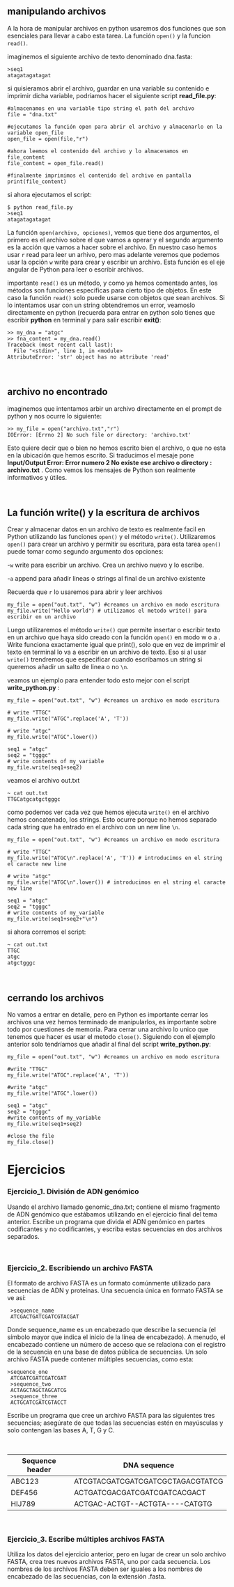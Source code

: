 
manipulando archivos
---------------------------------

A la hora de manipular archivos en python usaremos dos funciones que son esenciales para llevar a cabo esta tarea. La función `open()` y la funcion `read()`.

imaginemos el siguiente archivo de texto denominado dna.fasta:
```
>seq1
atagatagatagat
```
si quisieramos abrir el archivo, guardar en una variable su contenido e imprimir dicha variable, podríamos hacer el siguiente script __read_file.py__:

```
#almacenamos en una variable tipo string el path del archivo
file = "dna.txt"

#ejecutamos la función open para abrir el archivo y almacenarlo en la variable open_file 
open_file = open(file,"r")

#ahora leemos el contenido del archivo y lo almacenamos en file_content
file_content = open_file.read()

#finalmente imprimimos el contenido del archivo en pantalla
print(file_content)
```

si ahora ejecutamos el script:

```
$ python read_file.py
>seq1
atagatagatagat
```

La función `open(archivo, opciones)`, vemos que tiene dos argumentos, el primero es el archivo sobre el que vamos a operar y el segundo argumento es la acción que vamos a hacer sobre el archivo. En nuestro caso hemos usar `r` read para leer un arhivo, pero mas adelante veremos que podemos usar la opción `w` write para crear y escribir un archivo. Esta función es el eje angular de Python para leer o escribir archivos. 

importante `read()` es un método, y como ya hemos comentado antes, los métodos son funciones específicas para cierto tipo de objetos. En este caso la función `read()` solo puede usarse con objetos que sean archivos. Si lo intentamos usar con un string obtendremos un error, veamoslo directamente en python (recuerda para entrar en python solo tienes que escribir __python__ en terminal y para salir escribir __exit()__:

```
>> my_dna = "atgc"
>> fna_content = my_dna.read()
Traceback (most recent call last):
  File "<stdin>", line 1, in <module>
AttributeError: 'str' object has no attribute 'read'
```

<br />

archivo no encontrado
---------------------
imaginemos que intentamos arbir un archivo directamente en el prompt de python y nos ocurre lo siguiente:
```
>> my_file = open("archivo.txt","r")
IOError: [Errno 2] No such file or directory: 'archivo.txt'
```
Esto quiere decir que o bien no hemos escrito bien el archivo, o que no esta en la ubicación que hemos escrito. Si traducimos el mesaje pone __Input/Output Error: Error numero 2 No existe ese archivo o directory : archivo.txt__ . Como vemos los mensajes de Python son realmente informativos y útiles.

<br />

La función write() y la escritura de archivos
--------------------------------------------
Crear y almacenar datos en un archivo de texto es realmente facil en Python utilizando las funciones `open()` y el método `write()`. Utilizaremos `open()` para crear un archivo y permitir su escritura, para esta tarea `open()` puede tomar como segundo argumento dos opciones:

-`w` write para escribir un archivo. Crea un archivo nuevo y lo escribe.

-`a` append para añadir lineas o strings al final de un archivo existente

Recuerda que `r` lo usaremos para abrir y leer archivos
```
my_file = open("out.txt", "w") #creamos un archivo en modo escritura
my_file.write("Hello world") # utilizamos el metodo write() para escribir en un archivo
```
Luego utilizaremos el método `write()` que permite insertar o escribir texto en un archivo que haya sido creado con la función `open()` en modo w o a . Write funciona exactamente igual que print(), solo que en vez de imprimir el texto en terminal lo va a escribir en un archivo de texto. Eso si al usar `write()` trendremos que especificar cuando escribamos un string si queremos añadir un salto de linea o no `\n`. 

veamos un ejemplo para entender todo esto mejor con el script __write_python.py__ :
```
my_file = open("out.txt", "w") #creamos un archivo en modo escritura

# write "TTGC"
my_file.write("ATGC".replace('A', 'T'))

# write "atgc"
my_file.write("ATGC".lower())

seq1 = "atgc"
seq2 = "tgggc"
# write contents of my_variable
my_file.write(seq1+seq2)
```
veamos el archivo out.txt
```
~ cat out.txt
TTGCatgcatgctgggc
```
como podemos ver cada vez que hemos ejecuta `write()` en el archivo hemos concatenado, los strings. Esto ocurre porque no hemos separado cada string que ha entrado en el archivo con un new line `\n`. 
```
my_file = open("out.txt", "w") #creamos un archivo en modo escritura

# write "TTGC"
my_file.write("ATGC\n".replace('A', 'T')) # introducimos en el string el caracte new line

# write "atgc"
my_file.write("ATGC\n".lower()) # introducimos en el string el caracte new line

seq1 = "atgc"
seq2 = "tgggc"
# write contents of my_variable
my_file.write(seq1+seq2+"\n")
```
si ahora corremos el script:
```
~ cat out.txt
TTGC
atgc
atgctgggc
``` 

<br />

cerrando los archivos
----------------------
No vamos a entrar en detalle, pero en Python es importante cerrar los archivos una vez hemos terminado de manipularlos, es importante sobre todo por cuestiones de memoria. Para cerrar una archivo lo unico que tenemos que hacer es usar el metodo `close()`. Siguiendo con el ejemplo anterior solo tendríamos que añadir al final del script __write_python.py__:

```
my_file = open("out.txt", "w") #creamos un archivo en modo escritura

#write "TTGC"
my_file.write("ATGC".replace('A', 'T'))

#write "atgc"
my_file.write("ATGC".lower())

seq1 = "atgc"
seq2 = "tgggc"
#write contents of my_variable
my_file.write(seq1+seq2)

#close the file
my_file.close()
```



# Ejercicios 

### Ejercicio_1. División de ADN genómico

Usando el archivo llamado genomic_dna.txt; contiene el mismo fragmento de ADN genómico que estábamos utilizando en el ejercicio final del tema anterior. Escribe un programa que divida el ADN genómico en partes codificantes y no codificantes, y escriba estas secuencias en dos archivos separados.

<br>

### Ejercicio_2. Escribiendo un archivo FASTA

El formato de archivo FASTA es un formato comúnmente utilizado para secuencias de ADN y proteínas. Una secuencia única en formato FASTA se ve así:

```
 >sequence_name
 ATCGACTGATCGATCGTACGAT
```
Donde sequence_name es un encabezado que describe la secuencia (el símbolo mayor que indica el inicio de la línea de encabezado). A menudo, el encabezado contiene un número de acceso que se relaciona con el registro de la secuencia en una base de datos pública de secuencias. Un solo archivo FASTA puede contener múltiples secuencias, como esta:

```
>sequence_one
 ATCGATCGATCGATCGAT
 >sequence_two
 ACTAGCTAGCTAGCATCG
 >sequence_three
 ACTGCATCGATCGTACCT    
```

Escribe un programa que cree un archivo FASTA para las siguientes tres secuencias; asegúrate de que todas las secuencias estén en mayúsculas y solo contengan las bases A, T, G y C.

<br>

| Sequence header | DNA sequence                           |
|-----------------|----------------------------------------|
| ABC123          | ATCGTACGATCGATCGATCGCTAGACGTATCG      |
| DEF456          | ACTGATCGACGATCGATCGATCACGACT           |
| HIJ789          | ACTGAC-ACTGT--ACTGTA----CATGTG        |

<br>

### Ejercicio_3. Escribe múltiples archivos FASTA
Utiliza los datos del ejercicio anterior, pero en lugar de crear un solo archivo FASTA, crea tres nuevos archivos FASTA, uno por cada secuencia. Los nombres de los archivos FASTA deben ser iguales a los nombres de encabezado de las secuencias, con la extensión .fasta.

